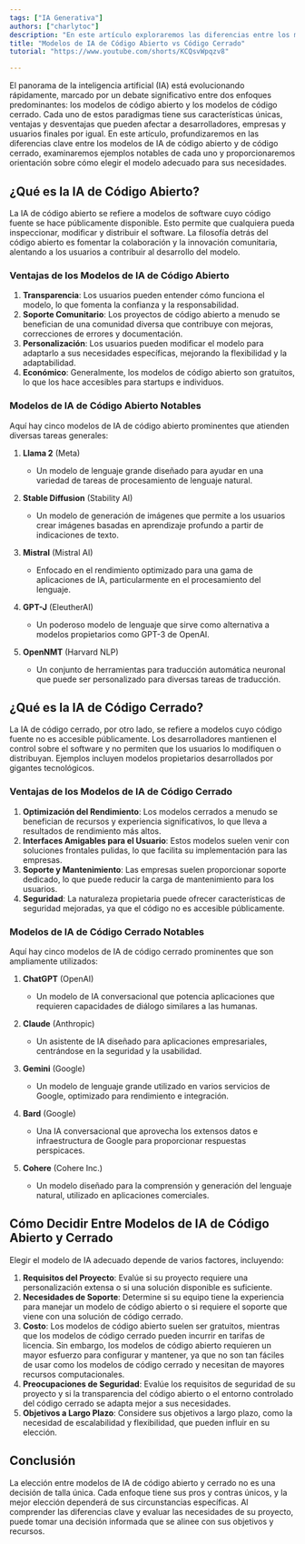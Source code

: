 ```yaml
---
tags: ["IA Generativa"]
authors: ["charlytoc"]
description: "En este artículo exploraremos las diferencias entre los modelos de IA de código abierto y de código cerrado."
title: "Modelos de IA de Código Abierto vs Código Cerrado"
tutorial: "https://www.youtube.com/shorts/KCQsvWpqzv8"

---
```


El panorama de la inteligencia artificial (IA) está evolucionando rápidamente, marcado por un debate significativo entre dos enfoques predominantes: los modelos de código abierto y los modelos de código cerrado. Cada uno de estos paradigmas tiene sus características únicas, ventajas y desventajas que pueden afectar a desarrolladores, empresas y usuarios finales por igual. En este artículo, profundizaremos en las diferencias clave entre los modelos de IA de código abierto y de código cerrado, examinaremos ejemplos notables de cada uno y proporcionaremos orientación sobre cómo elegir el modelo adecuado para sus necesidades.

## ¿Qué es la IA de Código Abierto?

La IA de código abierto se refiere a modelos de software cuyo código fuente se hace públicamente disponible. Esto permite que cualquiera pueda inspeccionar, modificar y distribuir el software. La filosofía detrás del código abierto es fomentar la colaboración y la innovación comunitaria, alentando a los usuarios a contribuir al desarrollo del modelo.

### Ventajas de los Modelos de IA de Código Abierto
1. **Transparencia**: Los usuarios pueden entender cómo funciona el modelo, lo que fomenta la confianza y la responsabilidad.
2. **Soporte Comunitario**: Los proyectos de código abierto a menudo se benefician de una comunidad diversa que contribuye con mejoras, correcciones de errores y documentación.
3. **Personalización**: Los usuarios pueden modificar el modelo para adaptarlo a sus necesidades específicas, mejorando la flexibilidad y la adaptabilidad.
4. **Económico**: Generalmente, los modelos de código abierto son gratuitos, lo que los hace accesibles para startups e individuos.

### Modelos de IA de Código Abierto Notables
Aquí hay cinco modelos de IA de código abierto prominentes que atienden diversas tareas generales:

1. **Llama 2** (Meta)
   - Un modelo de lenguaje grande diseñado para ayudar en una variedad de tareas de procesamiento de lenguaje natural.
   
2. **Stable Diffusion** (Stability AI)
   - Un modelo de generación de imágenes que permite a los usuarios crear imágenes basadas en aprendizaje profundo a partir de indicaciones de texto.

3. **Mistral** (Mistral AI)
   - Enfocado en el rendimiento optimizado para una gama de aplicaciones de IA, particularmente en el procesamiento del lenguaje.

4. **GPT-J** (EleutherAI)
   - Un poderoso modelo de lenguaje que sirve como alternativa a modelos propietarios como GPT-3 de OpenAI.

5. **OpenNMT** (Harvard NLP)
   - Un conjunto de herramientas para traducción automática neuronal que puede ser personalizado para diversas tareas de traducción.

## ¿Qué es la IA de Código Cerrado?

La IA de código cerrado, por otro lado, se refiere a modelos cuyo código fuente no es accesible públicamente. Los desarrolladores mantienen el control sobre el software y no permiten que los usuarios lo modifiquen o distribuyan. Ejemplos incluyen modelos propietarios desarrollados por gigantes tecnológicos.

### Ventajas de los Modelos de IA de Código Cerrado
1. **Optimización del Rendimiento**: Los modelos cerrados a menudo se benefician de recursos y experiencia significativos, lo que lleva a resultados de rendimiento más altos.
2. **Interfaces Amigables para el Usuario**: Estos modelos suelen venir con soluciones frontales pulidas, lo que facilita su implementación para las empresas.
3. **Soporte y Mantenimiento**: Las empresas suelen proporcionar soporte dedicado, lo que puede reducir la carga de mantenimiento para los usuarios.
4. **Seguridad**: La naturaleza propietaria puede ofrecer características de seguridad mejoradas, ya que el código no es accesible públicamente.

### Modelos de IA de Código Cerrado Notables
Aquí hay cinco modelos de IA de código cerrado prominentes que son ampliamente utilizados:

1. **ChatGPT** (OpenAI)
   - Un modelo de IA conversacional que potencia aplicaciones que requieren capacidades de diálogo similares a las humanas.

2. **Claude** (Anthropic)
   - Un asistente de IA diseñado para aplicaciones empresariales, centrándose en la seguridad y la usabilidad.

3. **Gemini** (Google)
   - Un modelo de lenguaje grande utilizado en varios servicios de Google, optimizado para rendimiento e integración.

4. **Bard** (Google)
   - Una IA conversacional que aprovecha los extensos datos e infraestructura de Google para proporcionar respuestas perspicaces.

5. **Cohere** (Cohere Inc.)
   - Un modelo diseñado para la comprensión y generación del lenguaje natural, utilizado en aplicaciones comerciales.

## Cómo Decidir Entre Modelos de IA de Código Abierto y Cerrado

Elegir el modelo de IA adecuado depende de varios factores, incluyendo:

1. **Requisitos del Proyecto**: Evalúe si su proyecto requiere una personalización extensa o si una solución disponible es suficiente.
3. **Necesidades de Soporte**: Determine si su equipo tiene la experiencia para manejar un modelo de código abierto o si requiere el soporte que viene con una solución de código cerrado.
2. **Costo**: Los modelos de código abierto suelen ser gratuitos, mientras que los modelos de código cerrado pueden incurrir en tarifas de licencia. Sin embargo, los modelos de código abierto requieren un mayor esfuerzo para configurar y mantener, ya que no son tan fáciles de usar como los modelos de código cerrado y necesitan de mayores recursos computacionales.
4. **Preocupaciones de Seguridad**: Evalúe los requisitos de seguridad de su proyecto y si la transparencia del código abierto o el entorno controlado del código cerrado se adapta mejor a sus necesidades.
5. **Objetivos a Largo Plazo**: Considere sus objetivos a largo plazo, como la necesidad de escalabilidad y flexibilidad, que pueden influir en su elección.

## Conclusión

La elección entre modelos de IA de código abierto y cerrado no es una decisión de talla única. Cada enfoque tiene sus pros y contras únicos, y la mejor elección dependerá de sus circunstancias específicas. Al comprender las diferencias clave y evaluar las necesidades de su proyecto, puede tomar una decisión informada que se alinee con sus objetivos y recursos.
